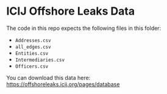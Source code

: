 # ICIJ Offshore Leaks Data
The code in this repo expects the following files in this folder:
- `Addresses.csv`
- `all_edges.csv`
- `Entities.csv`
- `Intermediaries.csv`
- `Officers.csv`

You can download this data here: https://offshoreleaks.icij.org/pages/database
